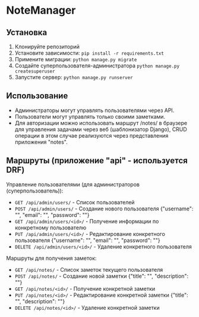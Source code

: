 # NoteManager

## Установка

1. Клонируйте репозиторий
2. Установите зависимости: `pip install -r requirements.txt`
3. Примените миграции: `python manage.py migrate`
4. Создайте суперпользователя-администратора `python manage.py createsuperuser`
5. Запустите сервер: `python manage.py runserver`

## Использование

- Администраторы могут управлять пользователями через API.
- Пользователи могут управлять только своими заметками.
- Для авторизации можно использовать маршрут /notes/ в браузере для управления задачами через веб (шаблонизатор Django), CRUD операции в этом случае реализуются через представления приложения "notes".

## Маршруты (приложение "api" - используется DRF)

Управление пользователями (для администраторов (суперпользователь)):

- `GET /api/admin/users/` - Список пользователей
- `POST /api/admin/users/` - Создание нового пользователя {"username": "", "email": "", "password": ""}
- `GET /api/admin/users/<id>/` - Получение информации по конкретному пользователю
- `PUT /api/admin/users/<id>/` - Редактирование конкретного пользователя {"username": "", "email": "", "password": ""}
- `DELETE /api/admin/users/<id>/` - Удаление конкретного пользователя

Маршруты для получения заметок:

- `GET /api/notes/` - Список заметок текущего пользователя
- `POST /api/notes/` - Создание новой заметки {"title": "", "description": ""}
- `GET /api/notes/<id>/` - Получение конкретной заметки
- `PUT /api/notes/<id>/` - Редактирование конкретной заметки {"title": "", "description": ""}
- `DELETE /api/notes/<id>/` - Удаление конкретной заметки
